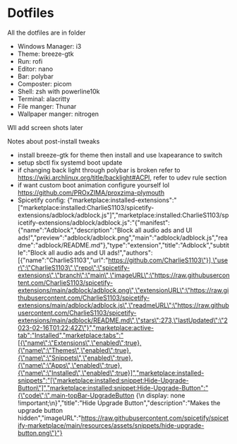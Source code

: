 # Dotfiles
All the dotfiles are in folder 

- Windows Manager: i3
- Theme: breeze-gtk
- Run: rofi
- Editor: nano
- Bar: polybar
- Composter: picom
- Shell: zsh with powerline10k
- Terminal: alacritty
- File manger: Thunar
- Wallpaper manger: nitrogen


Wll add screen shots later


Notes about post-install tweaks
- install breeze-gtk for theme then install and use lxapearance to switch
- setup sbctl fix systemd boot update
- if changing back light through polybar is broken refer to <https://wiki.archlinux.org/title/backlight#ACPI>, refer to udev rule section
- if want custom boot animation configure yourself lol <https://github.com/PROxZIMA/proxzima-plymouth>
- Spicetify config: {"marketplace:installed-extensions":"[\"marketplace:installed:CharlieS1103/spicetify-extensions/adblock/adblock.js\"]","marketplace:installed:CharlieS1103/spicetify-extensions/adblock/adblock.js":"{\"manifest\":{\"name\":\"Adblock\",\"description\":\"Block all audio ads and UI ads!\",\"preview\":\"adblock/adblock.png\",\"main\":\"adblock/adblock.js\",\"readme\":\"adblock/README.md\"},\"type\":\"extension\",\"title\":\"Adblock\",\"subtitle\":\"Block all audio ads and UI ads!\",\"authors\":[{\"name\":\"CharlieS1103\",\"url\":\"https://github.com/CharlieS1103\"}],\"user\":\"CharlieS1103\",\"repo\":\"spicetify-extensions\",\"branch\":\"main\",\"imageURL\":\"https://raw.githubusercontent.com/CharlieS1103/spicetify-extensions/main/adblock/adblock.png\",\"extensionURL\":\"https://raw.githubusercontent.com/CharlieS1103/spicetify-extensions/main/adblock/adblock.js\",\"readmeURL\":\"https://raw.githubusercontent.com/CharlieS1103/spicetify-extensions/main/adblock/README.md\",\"stars\":273,\"lastUpdated\":\"2023-02-16T01:22:42Z\"}","marketplace:active-tab":"Installed","marketplace:tabs":"[{\"name\":\"Extensions\",\"enabled\":true},{\"name\":\"Themes\",\"enabled\":true},{\"name\":\"Snippets\",\"enabled\":true},{\"name\":\"Apps\",\"enabled\":true},{\"name\":\"Installed\",\"enabled\":true}]","marketplace:installed-snippets":"[\"marketplace:installed:snippet:Hide-Upgrade-Button\"]","marketplace:installed:snippet:Hide-Upgrade-Button":"{\"code\":\".main-topBar-UpgradeButton {\\n  display: none !important;\\n}\",\"title\":\"Hide Upgrade Button\",\"description\":\"Makes the upgrade button hidden\",\"imageURL\":\"https://raw.githubusercontent.com/spicetify/spicetify-marketplace/main/resources/assets/snippets/hide-upgrade-button.png\"}"}

